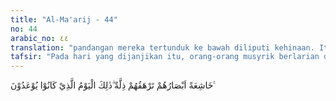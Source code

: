 ```yaml
---
title: "Al-Ma'arij - 44"
no: 44
arabic_no: ٤٤
translation: "pandangan mereka tertunduk ke bawah diliputi kehinaan. Itulah hari yang diancamkan kepada mereka."
tafsir: "Pada hari yang dijanjikan itu, orang-orang musyrik berlarian dengan kepala tertunduk menuju pengadilan Allah. Itulah hari yang pernah diperingatkan Allah kepada mereka. Hari itu adalah hari yang penuh kesengsaraan dan penderitaan. Pada hari itu tidak ada suatu pun yang dapat memberi pertolongan selain Allah."
---
```

خَاشِعَةً اَبْصَارُهُمْ تَرْهَقُهُمْ ذِلَّةٌ  ۗذٰلِكَ الْيَوْمُ الَّذِيْ كَانُوْا يُوْعَدُوْنَ ࣖ 